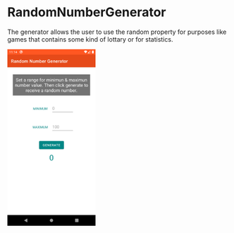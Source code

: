 # RandomNumberGenerator
The generator allows the user to use the random property for purposes like games that contains some kind of lottary or for statistics.

<img src="gitImage.png" alt="drawing" width="200"/>